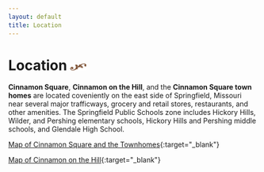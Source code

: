 ```yaml
---
layout: default
title: Location
---
```


# Location <img width="33" height="14" src="/images/title-flourish.png"/>

**Cinnamon Square**, **Cinnamon on the Hill**, and the **Cinnamon Square town homes** are located coveniently on the east side of Springfield, Missouri near several major trafficways, grocery and retail stores, restaurants, and other amenities.  The Springfield Public Schools zone includes Hickory Hills, Wilder, and Pershing elementary schools, Hickory Hills and Pershing middle schools, and Glendale High School.

[Map of Cinnamon Square and the Townhomes](https://www.google.com/maps/place/Cinnamon+Square,+Springfield,+MO/@37.1891579,-93.225683,16z/data=!3m1!4b1!4m5!3m4!1s0x87cf7c8b327846f1:0x4e2181916415b680!8m2!3d37.1886923!4d-93.2212883){:target="_blank"}

[Map of Cinnamon on the Hill](https://www.google.com/maps/place/Cinnamon+On+The+Hill,+Springfield,+MO+65809/@37.1858666,-93.2187713,16z/data=!4m5!3m4!1s0x87cf7c616de31503:0xbad846c119e66998!8m2!3d37.1855351!4d-93.2143792){:target="_blank"}
